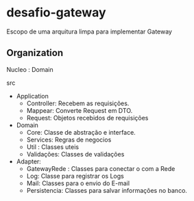 # desafio-gateway

Escopo de uma arquitura limpa para implementar Gateway

## Organization 

Nucleo : Domain

src
  - Application
      - Controller: Recebem as requisições.
      - Mappear: Converte Request em DTO.
      - Request: Objetos recebidos de requisições
  - Domain
    - Core: Classe de abstração e interface.
    - Services: Regras de negocios
    - Util : Classes uteis
    - Validações: Classes de validações 
  - Adapter:
    - GatewayRede : Classes para conectar o com a Rede
    - Log: Classe para registrar os Logs
    - Mail: Classes para o envio do E-mail
    - Persistencia: Classes para salvar informações no banco.
